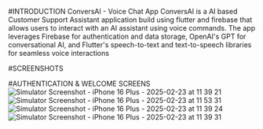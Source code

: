 #INTRODUCTION
ConversAI - Voice Chat App
ConversAI is a AI based Customer Support Assistant application build using flutter and firebase that allows users to interact with an AI assistant using voice commands. The app leverages Firebase for authentication and data storage, OpenAI's GPT for conversational AI, and Flutter's speech-to-text and text-to-speech libraries for seamless voice interactions

#SCREENSHOTS

#AUTHENTICATION & WELCOME SCREENS
![Simulator Screenshot - iPhone 16 Plus - 2025-02-23 at 11 39 21](https://github.com/user-attachments/assets/cc835d7e-23bd-4701-a1c8-cedec74ff485) ![Simulator Screenshot - iPhone 16 Plus - 2025-02-23 at 11 53 31](https://github.com/user-attachments/assets/1892b169-e60f-4651-bd97-fa2d8191c30e)
![Simulator Screenshot - iPhone 16 Plus - 2025-02-23 at 11 39 24](https://github.com/user-attachments/assets/7ed8be85-c423-43fd-815f-77cd1dc91213) ![Simulator Screenshot - iPhone 16 Plus - 2025-02-23 at 11 39 31](https://github.com/user-attachments/assets/6d1f4954-f408-4269-ab08-7049e5a1fdbe)
